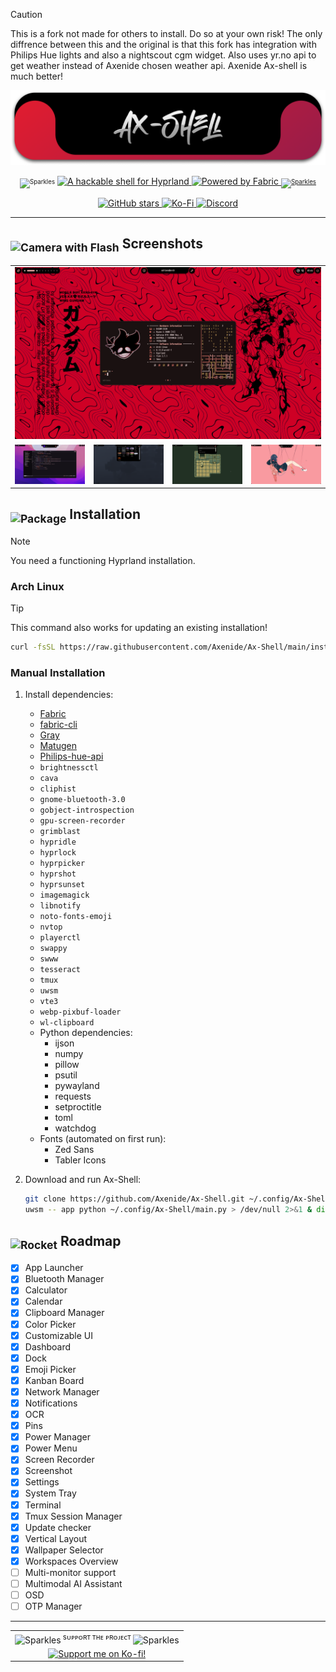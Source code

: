 > [!CAUTION]
> This is a fork not made for others to install. Do so at your own risk! The only diffrence between this and the original is that this fork has integration with Philips Hue lights and also a nightscout cgm widget.
> Also uses yr.no api to get weather instead of Axenide chosen weather api.
> Axenide Ax-shell is much better!

<p align="center">
<a href="https://github.com/Axenide/Ax-Shell">
  <img src="assets/cover.png">
  </a>
</p>

<p align="center">
  <sub><sup><img src="https://raw.githubusercontent.com/Tarikul-Islam-Anik/Telegram-Animated-Emojis/main/Activity/Sparkles.webp" alt="Sparkles" width="25" height="25"/></sup></sub>
  <a href="https://github.com/hyprwm/Hyprland">
    <img src="https://img.shields.io/badge/A%20hackable%20shell%20for-Hyprland-0092CD?style=for-the-badge&logo=linux&color=0092CD&logoColor=D9E0EE&labelColor=000000" alt="A hackable shell for Hyprland">
  </a>
  <a href="https://github.com/Fabric-Development/fabric/">
    <img src="https://img.shields.io/badge/Powered%20by-Fabric-FAFAFA?style=for-the-badge&logo=python&color=FAFAFA&logoColor=D9E0EE&labelColor=000000" alt="Powered by Fabric">
  <sub><sup><img src="https://raw.githubusercontent.com/Tarikul-Islam-Anik/Telegram-Animated-Emojis/main/Activity/Sparkles.webp" alt="Sparkles" width="25" height="25"/></sup></sub>
  </a>
  </p>

  <p align="center">
  <a href="https://github.com/Axenide/Ax-Shell/stargazers">
    <img src="https://img.shields.io/github/stars/Axenide/Ax-Shell?style=for-the-badge&logo=github&color=E3B341&logoColor=D9E0EE&labelColor=000000" alt="GitHub stars">
  </a>
  <a href="https://ko-fi.com/Axenide">
    <img src="https://img.shields.io/badge/Support me on-Ko--fi-FF6433?style=for-the-badge&logo=kofi&logoColor=white&labelColor=000000" alt="Ko-Fi">
  </a>
  <a href="https://discord.com/invite/gHG9WHyNvH">
    <img src="https://img.shields.io/discord/669048311034150914?style=for-the-badge&logo=discord&logoColor=D9E0EE&labelColor=000000&color=5865F2&label=Discord" alt="Discord">
  </a>
</p>

---

<h2><sub><img src="https://raw.githubusercontent.com/Tarikul-Islam-Anik/Animated-Fluent-Emojis/master/Emojis/Objects/Camera%20with%20Flash.png" alt="Camera with Flash" width="25" height="25" /></sub> Screenshots</h2>
<table align="center">
  <tr>
    <td colspan="4"><img src="assets/screenshots/1.png"></td>
  </tr>
  <tr>
    <td colspan="1"><img src="assets/screenshots/2.png"></td>
    <td colspan="1"><img src="assets/screenshots/3.png"></td>
    <td colspan="1" align="center"><img src="assets/screenshots/4.png"></td>
    <td colspan="1" align="center"><img src="assets/screenshots/5.png"></td>
  </tr>
</table>

<h2><sub><img src="https://raw.githubusercontent.com/Tarikul-Islam-Anik/Animated-Fluent-Emojis/master/Emojis/Objects/Package.png" alt="Package" width="25" height="25" /></sub> Installation</h2>

> [!NOTE]
> You need a functioning Hyprland installation.

### Arch Linux

> [!TIP]
> This command also works for updating an existing installation!


```bash
curl -fsSL https://raw.githubusercontent.com/Axenide/Ax-Shell/main/install.sh | bash
```

### Manual Installation
1. Install dependencies:
    - [Fabric](https://github.com/Fabric-Development/fabric)
    - [fabric-cli](https://github.com/Fabric-Development/fabric-cli)
    - [Gray](https://github.com/Fabric-Development/gray)
    - [Matugen](https://github.com/InioX/matugen)
    - [Philips-hue-api](https://github.com/FengChendian/python-hue-v2)
    - `brightnessctl`
    - `cava`
    - `cliphist`
    - `gnome-bluetooth-3.0`
    - `gobject-introspection`
    - `gpu-screen-recorder`
    - `grimblast`
    - `hypridle`
    - `hyprlock`
    - `hyprpicker`
    - `hyprshot`
    - `hyprsunset`
    - `imagemagick`
    - `libnotify`
    - `noto-fonts-emoji`
    - `nvtop`
    - `playerctl`
    - `swappy`
    - `swww`
    - `tesseract`
    - `tmux`
    - `uwsm`
    - `vte3`
    - `webp-pixbuf-loader`
    - `wl-clipboard`
    - Python dependencies:
        - ijson
        - numpy
        - pillow
        - psutil
        - pywayland
        - requests
        - setproctitle
        - toml
        - watchdog
    - Fonts (automated on first run):
        - Zed Sans
        - Tabler Icons

2. Download and run Ax-Shell:
    ```bash
    git clone https://github.com/Axenide/Ax-Shell.git ~/.config/Ax-Shell
    uwsm -- app python ~/.config/Ax-Shell/main.py > /dev/null 2>&1 & disown
    ```

<h2><sub><img src="https://raw.githubusercontent.com/Tarikul-Islam-Anik/Animated-Fluent-Emojis/master/Emojis/Travel%20and%20places/Rocket.png" alt="Rocket" width="25" height="25" /></sub> Roadmap</h2>

- [x] App Launcher
- [x] Bluetooth Manager
- [x] Calculator
- [x] Calendar
- [x] Clipboard Manager
- [x] Color Picker
- [x] Customizable UI
- [x] Dashboard
- [x] Dock
- [x] Emoji Picker
- [x] Kanban Board
- [x] Network Manager
- [x] Notifications
- [x] OCR
- [x] Pins
- [x] Power Manager
- [x] Power Menu
- [x] Screen Recorder
- [x] Screenshot
- [x] Settings
- [x] System Tray
- [x] Terminal
- [x] Tmux Session Manager
- [x] Update checker
- [x] Vertical Layout
- [x] Wallpaper Selector
- [x] Workspaces Overview
- [ ] Multi-monitor support
- [ ] Multimodal AI Assistant
- [ ] OSD
- [ ] OTP Manager

---

<table align="center">
  <tr>
    <td align="center"><img src="https://raw.githubusercontent.com/Tarikul-Islam-Anik/Telegram-Animated-Emojis/main/Activity/Sparkles.webp" alt="Sparkles" width="16" height="16" /><sup> sᴜᴘᴘᴏʀᴛ ᴛʜᴇ ᴘʀᴏᴊᴇᴄᴛ </sup><img src="https://raw.githubusercontent.com/Tarikul-Islam-Anik/Telegram-Animated-Emojis/main/Activity/Sparkles.webp" alt="Sparkles" width="16" height="16" /></td>
  </tr>
  <tr>
    <td align="center">
      <a href='https://ko-fi.com/Axenide' target='_blank'>
        <img style='border:0px;height:128px;'
             src='https://media4.giphy.com/media/v1.Y2lkPTc5MGI3NjExc3N4NzlvZWs2Z2tsaGx4aHgwa3UzMWVpcmNwZTNraTM2NW84ZDlqbiZlcD12MV9pbnRlcm5hbF9naWZfYnlfaWQmY3Q9cw/PaF9a1MpqDzovyqVKj/giphy.gif'
             border='0' alt='Support me on Ko-fi!' />
      </a>
    </td>
  </tr>
</table>
